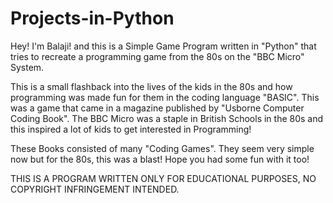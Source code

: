 # Projects-in-Python

Hey! I'm Balaji! and this is a Simple Game Program
 written in "Python" that tries to recreate
 a programming game from the 80s on the
 "BBC Micro" System.

 
 This is a small flashback into the lives 
 of the kids in the 80s and how programming 
 was made fun for them in the coding language 
 "BASIC". This was a game that came in a magazine
 published by "Usborne Computer Coding Book".
 The BBC Micro was a staple in British Schools 
 in the 80s and this inspired a lot of kids to
 get interested in Programming!  

 
 These Books consisted of many "Coding Games".
 They seem very simple now but for the 80s, 
 this was a blast! Hope you had some fun with it too!

 
 THIS IS A PROGRAM WRITTEN ONLY FOR EDUCATIONAL PURPOSES,
 NO COPYRIGHT INFRINGEMENT INTENDED.
